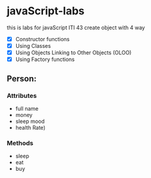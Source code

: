 # javaScript-labs
this is labs for javaScript ITI 43
create object with 4 way 
-[x] Constructor functions
-[x] Using Classes
-[x] Using Objects Linking to Other Objects (OLOO)
-[x] Using Factory functions

## Person:
### Attributes 
- full name
- money
- sleep mood
- health Rate)
### Methods 
- sleep
- eat
- buy 

